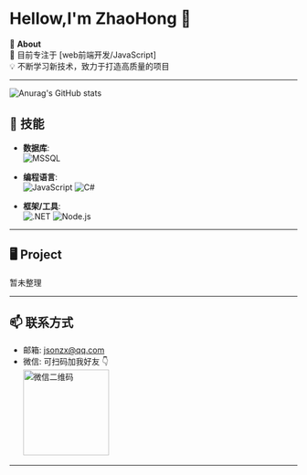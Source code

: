 # Hellow,I'm ZhaoHong 👋

🌟 **About**  
🔭 目前专注于 [web前端开发/JavaScript]  
💡 不断学习新技术，致力于打造高质量的项目  

---
![Anurag's GitHub stats](https://github-readme-stats.vercel.app/api?username=2haohong)

## 🔧 技能  

- **数据库**:  
  ![MSSQL](https://img.shields.io/badge/-MSSQL-CC2927?logo=microsoftsqlserver&logoColor=white)

- **编程语言**:  
  ![JavaScript](https://img.shields.io/badge/-JavaScript-F7DF1E?logo=javascript&logoColor=black)
  ![C#](https://img.shields.io/badge/-C%23-239120?logo=csharp&logoColor=white)

- **框架/工具**:  
  ![.NET](https://img.shields.io/badge/-dotnet-512BD4?logo=dotnet&logoColor=white)
  ![Node.js](https://img.shields.io/badge/-Node.js-339933?logo=node.js&logoColor=white)  
---

## 🖥️ Project  
暂未整理

---

## 📫 联系方式  
- 邮箱: [jsonzx@qq.com](mailto:jsonzx@qq.com)  
- 微信: 可扫码加我好友 👇  
  <img src="你的微信二维码图片链接" alt="微信二维码" width="150"/>

---




